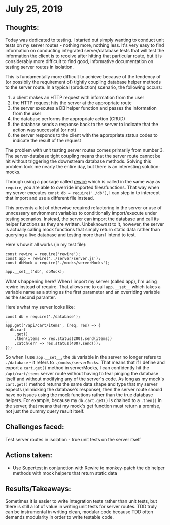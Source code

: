 # July 25, 2019

## Thoughts:

Today was dedicated to testing. I started out simply wanting to conduct unit tests on my server routes - nothing more, nothing less. It's very easy to find information on conducting integrated server/database tests that will test the information the client is to receive after hitting that particular route, but it is considerably more difficult to find good, informative documentation on testing server routes in isolation.

This is fundamentally more difficult to achieve because of the tendency of (or possibily the requirement of) tightly coupling database helper methods to the server route. In a typical (production) scenario, the following occurs:

1. a client makes an HTTP request with information from the user
2. the HTTP request hits the server at the appropriate route
3. the server executes a DB helper function and passes the information from the user
4. the database performs the appropriate action (CRUD)
5. the database sends a response back to the server to indicate that the action was successful (or not)
6. the server responds to the client with the appropriate status codes to indicate the result of the request

The problem with unit testing server routes comes primarily from number 3. The server-database tight coupling means that the server route cannot be hit without triggering the downstream database methods. Solving this problem took me nearly the entire day, but there is an interesting solution: mocks.

Through using a package called [rewire](https://www.npmjs.com/package/rewire) which is called in the same way as `require`, you are able to override imported files/functions. That way when my server executes `const db = require('./db')`, I can step in to intercept that import and use a different file instead.

This prevents a lot of otherwise required refactoring in the server or use of unncessary environment variables to conditionally import/execute under testing scenarios. Instead, the server can import the database and call its helper functions as they are written. Unbeknownst to it, however, the server is actually calling mock functions that simply return static data rather than querying a live database and testing more than I intend to test.

Here's how it all works (in my test file):

```
const rewire = require('rewire');
const app = rewire('../server/server.js');
const dbMock = require('./mocks/serverMocks');

app.__set__('db', dbMock);
```

What's happening here? When I import my server (called app), I'm using rewire instead of require. That allows me to call `app.__set__` which takes a variable name as a string as the first parameter and an overriding variable as the second paramter.

Here's what my server looks like:

```
const db = require('./database');
...
app.get('/api/cart/items', (req, res) => {
  db.cart
    .get()
    .then(items => res.status(200).send(items))
    .catch(err => res.status(400).send());
});
```

So when I use `app.__set__`, the `db` variable in the server no longer refers to `./database` - it refers to `./mocks/serverMocks`. That means that if I define and export a `cart.get()` method in serverMocks, I can confidently hit the `/api/cart/items` server route without having to fear pinging the database itself and without modifying any of the server's code. As long as my mock's `cart.get()` method returns the same data shape and type that my server expects (mimicking the database's response), then the server route should have no issues using the mock functions rather than the true database helpers. For example, because my `db.cart.get()` is chained to a `.then()` in the server, that means that my mock's get function must return a promise, not just the dummy query result itself.

## Challenges faced:

Test server routes in isolation - true unit tests on the server itself

## Actions taken:

- Use Supertest in conjunction with Rewire to monkey-patch the db helper methods with mock helpers that return static data

## Results/Takeaways:

Sometimes it is easier to write integration tests rather than unit tests, but there is still a lot of value in writing unit tests for server routes. TDD truly can be instrumental in writing clean, modular code because TDD often demands modularity in order to write testable code.
